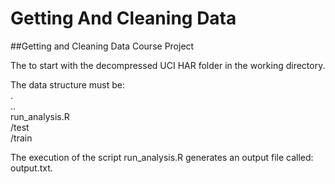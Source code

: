 # Getting And Cleaning Data
##Getting and Cleaning Data Course Project
  
The to start with the decompressed UCI HAR folder in the working directory.
  
The data structure must be:  
.  
..  
run_analysis.R  
/test  
/train  
  
The execution of the script run_analysis.R generates an output file called: output.txt.
